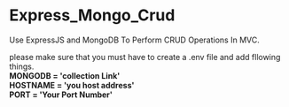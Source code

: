 # Express_Mongo_Crud
Use ExpressJS and MongoDB To Perform CRUD Operations In MVC.

please make sure that you must have to create a .env file and add fllowing things.
<br/>
<strong>MONGODB = 'collection Link'</strong>
<br/>
<strong>HOSTNAME = 'you host address'</strong>
<br/>
<strong>PORT = 'Your Port Number'</strong>
